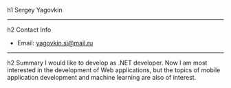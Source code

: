 h1 Sergey Yagovkin
***
h2 Contact Info
* Email: yagovkin.si@mail.ru
***
h2 Summary
I would like to develop as .NET developer. Now I am most interested in the development of Web applications, but the topics of mobile application development and machine learning are also of interest.